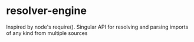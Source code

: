 # resolver-engine
Inspired by node's require(). Singular API for resolving and parsing imports of any kind from multiple sources
